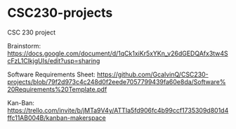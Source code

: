 # CSC230-projects
CSC 230 project 

Brainstorm: https://docs.google.com/document/d/1qCk1xiKr5xYKn_v26dGEDQAfx3tw4ScFzL1ClkjgUIs/edit?usp=sharing

Software Requirements Sheet: https://github.com/GcalvinQ/CSC230-projects/blob/79f2d973c4c248d0f2eede7057799439fa60e8da/Software%20Requirements%20Template.pdf

Kan-Ban: https://trello.com/invite/b/jMTa9V4y/ATTIa5fd906fc4b99ccf1735309d801d4ffc11AB004B/kanban-makerspace
